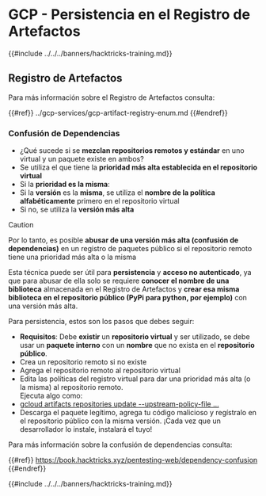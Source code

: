 # GCP - Persistencia en el Registro de Artefactos

{{#include ../../../banners/hacktricks-training.md}}

## Registro de Artefactos

Para más información sobre el Registro de Artefactos consulta:

{{#ref}}
../gcp-services/gcp-artifact-registry-enum.md
{{#endref}}

### Confusión de Dependencias

- ¿Qué sucede si se **mezclan repositorios remotos y estándar** en uno virtual y un paquete existe en ambos?
- Se utiliza el que tiene la **prioridad más alta establecida en el repositorio virtual**
- Si la **prioridad es la misma**:
- Si la **versión** es la **misma**, se utiliza el **nombre de la política alfabéticamente** primero en el repositorio virtual
- Si no, se utiliza la **versión más alta**

> [!CAUTION]
> Por lo tanto, es posible **abusar de una versión más alta (confusión de dependencias)** en un registro de paquetes público si el repositorio remoto tiene una prioridad más alta o la misma

Esta técnica puede ser útil para **persistencia** y **acceso no autenticado**, ya que para abusar de ella solo se requiere **conocer el nombre de una biblioteca** almacenada en el Registro de Artefactos y **crear esa misma biblioteca en el repositorio público (PyPi para python, por ejemplo)** con una versión más alta.

Para persistencia, estos son los pasos que debes seguir:

- **Requisitos**: Debe **existir** un **repositorio virtual** y ser utilizado, se debe usar un **paquete interno** con un **nombre** que no exista en el **repositorio público**.
- Crea un repositorio remoto si no existe
- Agrega el repositorio remoto al repositorio virtual
- Edita las políticas del registro virtual para dar una prioridad más alta (o la misma) al repositorio remoto.\
Ejecuta algo como:
- [gcloud artifacts repositories update --upstream-policy-file ...](https://cloud.google.com/sdk/gcloud/reference/artifacts/repositories/update#--upstream-policy-file)
- Descarga el paquete legítimo, agrega tu código malicioso y regístralo en el repositorio público con la misma versión. ¡Cada vez que un desarrollador lo instale, instalará el tuyo!

Para más información sobre la confusión de dependencias consulta:

{{#ref}}
https://book.hacktricks.xyz/pentesting-web/dependency-confusion
{{#endref}}

{{#include ../../../banners/hacktricks-training.md}}
